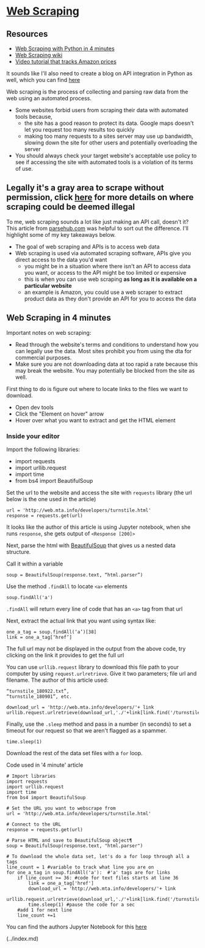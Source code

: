 # [Web Scraping](https://realpython.com/python-web-scraping-practical-introduction/)

## Resources 
- [Web Scraping with Python in 4 minutes](https://towardsdatascience.com/how-to-web-scrape-with-python-in-4-minutes-bc49186a8460)
- [Web Scraping wiki](https://en.wikipedia.org/wiki/Web_scraping)
- [Video tutorial that tracks Amazon prices](https://www.youtube.com/watch?v=Bg9r_yLk7VY)

It sounds like I'll also need to create a blog on API integration in Python as well, which you can find [here](./api-integration.md)

Web scraping is the process of collecting and parsing raw data from the web using an automated process.
- Some websites forbid users from scraping their data with automated tools because,
  - the site has a good reason to protect its data. Google maps doesn't let you request too many results too quickly
  - making too many requests to a sites server may use up bandwidth, slowing down the site for other users and potentially overloading the server
- You should always check your target website's acceptable use policy to see if accessing the site with automated tools is a violation of its terms of use. 
## Legally it's a gray area to scrape without permission, click **[here](https://en.wikipedia.org/wiki/Web_scraping#Legal_issues)** for more details on where scraping could be deemed illegal

To me, web scraping sounds a lot like just making an API call, doesn't it? This article from [parsehub.com](https://www.parsehub.com/blog/web-scraping-vs-api/#:~:text=Web%20scraping%20allows%20you%20to,the%20data%20you'd%20want.&text=In%20these%20scenarios%2C%20web%20scraping,is%20available%20on%20a%20website.) was helpful to sort out the difference. I'll highlight some of my key takeaways below.

- The goal of web scraping and APIs is to access web data
- Web scraping is used via automated scraping software, APIs give you direct access to the data you'd want
  - you might be in a situation where there isn't an API to access data you want, or access to the API might be too limited or expensive
  - this is when you can use web scraping **as long as it is available on a particular website**
  - an example is Amazon, you could use a web scraper to extract product data as they don't provide an API for you to access the data

## Web Scraping in 4 minutes

Important notes on web scraping:
- Read through the website's terms and conditions to understand how you can legally use the data. Most sites prohibit you from using the dta for commercial purposes. 
- Make sure you are not downloading data at too rapid a rate because this may break the website. You may potentially be blocked from the site as well.

First thing to do is figure out where to locate links to the files we want to download. 
- Open dev tools
- Click the "Element on hover" arrow 
- Hover over what you want to extract and get the HTML element

### Inside your editor
Import the following libraries:
  - import requests
  - import urllib.request
  - import time
  - from bs4 import BeautifulSoup

Set the url to the website and access the site with `requests` library (the url below is the one used in the article)
```
url = 'http://web.mta.info/developers/turnstile.html'
response = requests.get(url)
```

It looks like the author of this article is using Jupyter notebook, when she runs `response`, she gets output of `<Response [200]>`

Next, parse the html with [BeautifulSoup](https://www.crummy.com/software/BeautifulSoup/bs4/doc/) that gives us a nested data structure. 

Call it within a variable
```
soup = BeautifulSoup(response.text, “html.parser”)
```

Use the method `.findAll` to locate `<a>` elements
```
soup.findAll('a')
```

`.findAll` will return every line of code that has an `<a>` tag from that url

Next, extract the actual link that you want using syntax like:
```
one_a_tag = soup.findAll(‘a’)[38]
link = one_a_tag[‘href’]
```

The full url may not be displayed in the output from the above code, try clicking on the link it provides to get the full url

You can use `urllib.request` library to download this file path to your computer by using `request.urlretrieve`. Give it two parameters; file url and filename. The author of this article used:
```
“turnstile_180922.txt”, 
“turnstile_180901”, etc.

download_url = 'http://web.mta.info/developers/'+ link
urllib.request.urlretrieve(download_url,'./'+link[link.find('/turnstile_')+1:])
```
Finally, use the `.sleep` method and pass in a number (in seconds) to set a timeout for our request so that we aren't flagged as a spammer.
```
time.sleep(1)
```
Download the rest of the data set files with a `for` loop.

Code used in '4 minute' article
```
# Import libraries
import requests
import urllib.request
import time
from bs4 import BeautifulSoup

# Set the URL you want to webscrape from
url = 'http://web.mta.info/developers/turnstile.html'

# Connect to the URL
response = requests.get(url)

# Parse HTML and save to BeautifulSoup object¶
soup = BeautifulSoup(response.text, "html.parser")

# To download the whole data set, let's do a for loop through all a tags
line_count = 1 #variable to track what line you are on
for one_a_tag in soup.findAll('a'):  #'a' tags are for links
    if line_count >= 36: #code for text files starts at line 36
        link = one_a_tag['href']
        download_url = 'http://web.mta.info/developers/'+ link
        urllib.request.urlretrieve(download_url,'./'+link[link.find('/turnstile_')+1:]) 
        time.sleep(1) #pause the code for a sec
    #add 1 for next line
    line_count +=1
```
You can find the authors Jupyter Notebook for this [here](https://github.com/julia-git/webscraping_ny_mta)


 (../index.md)
